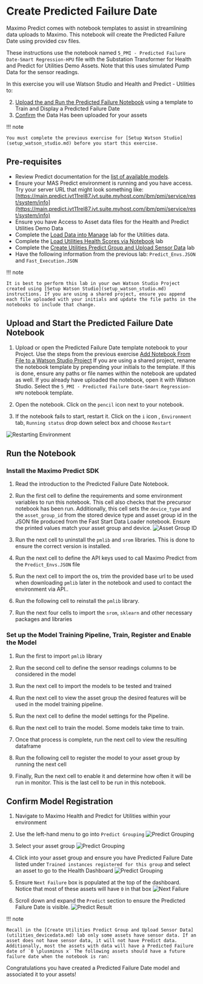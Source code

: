 # Create Predicted Failure Date

Maximo Predict comes with notebook templates to assist in streamlining data uploads to Maximo. This notebook will create the Predicted Failure Date using provided csv files.

These instructions use the notebook named `5_PMI - Predicted Failure Date-Smart Regression-HPU` file with the Substation Transformer for Health and Predict for Utilities Demo Assets. Note that this uses simulated Pump Data for the sensor readings.

In this exercise you will use Watson Studio and Health and Predict - Utilities to:

2. [Upload the and Run the Predicted Failure Notebook](#FP_notebook) using a template to Train and Display a Predicted Failure Date
3. [Confirm](#confirm_upload) the Data Has been uploaded for your assets

!!! note

    You must complete the previous exercise for [Setup Watson Studio](setup_watson_studio.md) before you start this exercise.

## Pre-requisites 

- Review Predict documentation for the [list of available models](https://www.ibm.com/docs/en/mhmpmh-and-p-u/8.5.0?topic=overviews-maximo-predict-850).
- Ensure your MAS Predict environment is running and you have access.  Try your server URL that might look something like: [https://main.predict.ivt11rel87.ivt.suite.myhost.com/ibm/pmi/service/rest/system/info](https://main.predict.ivt11rel87.ivt.suite.myhost.com/ibm/pmi/service/rest/system/info)
- Ensure you have Access to Asset data files for the Health and Predict Utilities Demo Data
- Complete the [Load Data into Manage](asset_data_loader.md) lab for the Utilities data.
- Complete the [Load Utilities Health Scores via Notebook](utilities_score_notebook.md) lab
- Complete the [Create Utilities Predict Group and Upload Sensor Data](utilities_devicedata.md) lab 
- Have the following information from the previous lab: `Predict_Envs.JSON` and `Fast_Execution.JSON`

!!! note

    It is best to perform this lab in your own Watson Studio Project created using [Setup Watson Studio](setup_watson_studio.md) instructions. If you are using a shared project, ensure you append each file uploaded with your initials and update the file paths in the notebooks to include that change.


## Upload and Start the Predicted Failure Date Notebook
<a name="FP_notebook"></a>

1. Upload or open the Predicted Failure Date template notebook to your Project. Use the steps from the previous exercise [Add Notebook From File to a Watson Studio Project](setup_watson_studio.md)  If you are using a shared project, rename the notebook template by prepending your initials to the template. If this is done, ensure any paths or file names within the notebook are updated as well. If you already have uploaded the notebook, open it with Watson Studio.
Select the `5_PMI - Predicted Failure Date-Smart Regression-HPU` notebook template. 

2. Open the notebook. Click on the `pencil` icon next to your notebook.

3. If the notebook fails to start, restart it.  Click on the `i` icon , `Environment` tab,  `Running status` drop down select box and choose `Restart`

![Restarting Environment](/img/apm_8.7/HPU_dataloader_3.png)

## Run the Notebook
<a name="run_notebooks"></a>


### Install the Maximo Predict SDK

1. Read the introduction to the Predicted Failure Date Notebook.

2. Run the first cell to define the requirements and some environment variables to run this notebook. This cell also checks that the precursor notebook has been run. Additionally, this cell sets the `device_type` and the `asset_group_id` from the stored device type and asset group id in the JSON file produced from the Fast Start Data Loader notebook. Ensure the printed values match your asset group and device.
![Asset Group ID](/img/apm_8.7/hpu_faildate_0.png)


3. Run the next cell to uninstall the `pmlib` and `srom` libraries. This is done to ensure the correct version is installed.

4. Run the next cell to define the API keys used to call Maximo Predict from the `Predict_Envs.JSON` file

5. Run the next cell to import the os, trim the provided base url to be used when downloading `pmlib` later in the notebook and used to contact the environment via API..

6. Run the following cell to reinstall the `pmlib` library. 

7. Run the next four cells to import the `srom`, `sklearn` and other necessary packages and libraries

### Set up the Model Training Pipeline, Train, Register and Enable the Model

1. Run the first to import `pmlib` library

2. Run the second cell to define the sensor readings columns to be considered in the model

3. Run the next cell to import the models to be tested and trained

4. Run the next cell to view the asset group the desired features will be used in the model training pipeline.

5. Run the next cell to define the model settings for the Pipeline.

6. Run the next cell to train the model. Some models take time to train.

7. Once that process is complete, run the next cell to view the resulting dataframe

8. Run the following cell to register the model to your asset group by running the next cell

9. Finally, Run the next cell to enable it and determine how often it will be run in monitor. This is the last cell to be run in this notebook.

## Confirm Model Registration
<a name="confirm_upload"></a>

1. Navigate to Maximo Health and Predict for Utilities within your environment

2. Use the left-hand menu to go into `Predict Grouping`
![Predict Grouping](/img/apm_8.7/hpu_fs11.png) 

3. Select your asset group
![Predict Grouping](/img/apm_8.7/hpu_2fsl_8.png)

4. Click into your asset group and ensure you have Predicted Failure Date listed under `Trained instances registered for this group` and select an asset to go to the Health Dashboard
![Predict Grouping](/img/apm_8.7/hpu_faildate_2.png)

5. Ensure `Next Failure` box is populated at the top of the dashboard. Notice that most of these assets will have `0` in that box
![Next Failure](/img/apm_8.7/hpu_faildate_1.png)

6. Scroll down and expand the `Predict` section to ensure the Predicted Failure Date is visible. 
![Predict Result](/img/apm_8.7/hpu_faildate_3.png)

!!! note

    Recall in the [Create Utilities Predict Group and Upload Sensor Data](utilities_devicedata.md) lab only some assets have sensor data. If an asset does not have sensor data, it will not have Predict data. Additionally, most the assets with data will have a Predicted Failure date of `0 \plusminus x` The following assets should have a future failure date when the notebook is ran:



Congratulations you have created a Predicted Failure Date model and associated it to your assets!

